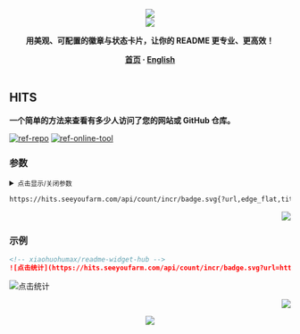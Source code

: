 <a name="readme-top"></a>

<div align="center">
  <div>
    <img src="https://capsule-render.vercel.app/api?type=waving&color=4D908E&height=160&section=header">
  </div>
  <a href="https://github.com/xiaohuohumax/readme-widget-hub">
    <img src="https://readme-typing-svg.demolab.com?font=Fira+Code&size=32&pause=1000&width=416&height=68&lines=%F0%9F%8E%96%EF%B8%8FReadme+Widget+Hub%F0%9F%8E%96%EF%B8%8F"/>
  </a>
  <p><b>用美观、可配置的徽章与状态卡片，让你的 README 更专业、更高效！</b></p>
  <div>
    <b>
       <a href="/README.md">首页</a>
      · <a href="README_en-US.md">English</a>
    </b>
  </div>
  <br/>
</div>

## HITS

**一个简单的方法来查看有多少人访问了您的网站或 GitHub 仓库。**

[![ref-repo]](https://github.com/gjbae1212/hit-counter)
[![ref-online-tool]](https://hits.seeyoufarm.com/#badge)

### 参数

<details >
<summary><small>点击显示/关闭参数</small></summary><p></p>

| 名称 | 类型 | 必填 | 默认值 | 参数描述 | 更多描述 |
| -------------------- | -------------------- | ------------------------ | ----------------------- | --------------------------- | ------------------------------- |
| ![ref-querys] | | | | | |
| `url` | `string` | `true` |  | 需要统计的网站或 GitHub 仓库的 URL |  |
| `edge_flat` | `boolean` |  |  | 徽章整体风格 | 可选值：`true`（Flat） `false`（Round）。 |
| `title` | `string` |  | `hits` | 左侧标签内容 |  |
| `title_bg` | `string` |  | `#555555` | 左侧标签背景颜色 | 格式：`HEX`，例如：`#FF0000`。 |
| `count_bg` | `string` |  | `#79C83D` | 右侧信息背景颜色 | 格式：`HEX`，例如：`#FF0000`。 |
| `icon_color` | `string` |  |  | 图标颜色 | 格式：`HEX`，例如：`#FF0000`。 |

</details>

```txt
https://hits.seeyoufarm.com/api/count/incr/badge.svg{?url,edge_flat,title,title_bg,count_bg,icon_color}
```

<p align="right"><a href="#readme-top"><img src="https://img.shields.io/badge/回到顶部-555555?style=for-the-badge"></a></p>

### 示例

```markdown
<!-- xiaohuohumax/readme-widget-hub -->
![点击统计](https://hits.seeyoufarm.com/api/count/incr/badge.svg?url=https://github.com/xiaohuohumax/readme-widget-hub)
```

<div>
  <img src="https://hits.seeyoufarm.com/api/count/incr/badge.svg?url=https://github.com/xiaohuohumax/readme-widget-hub" alt="点击统计" />
</div>

<p align="right"><a href="#readme-top"><img src="https://img.shields.io/badge/回到顶部-555555?style=for-the-badge"></a></p>

<div align="center">
  <img src="https://capsule-render.vercel.app/api?type=waving&color=4D908E&height=100&section=footer">
</div>

[ref-querys]: https://img.shields.io/badge/查询参数-526E86

[ref-action-outputs]: https://img.shields.io/badge/动作输出-526E86

[ref-repo]: https://img.shields.io/badge/项目地址-555555?style=for-the-badge&logo=github

[ref-online-tool]: https://img.shields.io/badge/在线工具-F94144?style=for-the-badge&logo=data:image/svg+xml;base64,PHN2ZyB4bWxucz0iaHR0cDovL3d3dy53My5vcmcvMjAwMC9zdmciIGNsYXNzPSJpb25pY29uIiB2aWV3Qm94PSIwIDAgNTEyIDUxMiI+PHBhdGggZD0iTTIwOCAzNTJoLTY0YTk2IDk2IDAgMDEwLTE5Mmg2NE0zMDQgMTYwaDY0YTk2IDk2IDAgMDEwIDE5MmgtNjRNMTYzLjI5IDI1NmgxODcuNDIiIGZpbGw9Im5vbmUiIHN0cm9rZT0iI2ZmZiIgc3Ryb2tlLWxpbmVjYXA9InJvdW5kIiBzdHJva2UtbGluZWpvaW49InJvdW5kIiBzdHJva2Utd2lkdGg9IjM2Ii8+PC9zdmc+
